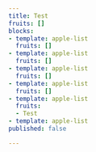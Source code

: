 ```yaml
---
title: Test
fruits: []
blocks:
- template: apple-list
  fruits: []
- template: apple-list
  fruits: []
- template: apple-list
  fruits: []
- template: apple-list
  fruits: []
- template: apple-list
  fruits:
  - Test
- template: apple-list
published: false

---
```

